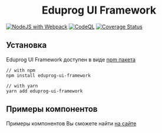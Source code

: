 <h1 align="center">
  Eduprog UI Framework  
</h1>

[![NodeJS with Webpack](https://github.com/edu-prog/eduprog-ui-framework/actions/workflows/webpack.yml/badge.svg)](https://github.com/edu-prog/eduprog-ui-framework/actions/workflows/webpack.yml) [![CodeQL](https://github.com/edu-prog/eduprog-ui-framework/actions/workflows/codeql-analysis.yml/badge.svg)](https://github.com/edu-prog/eduprog-ui-framework/actions/workflows/codeql-analysis.yml) [![Coverage Status](https://coveralls.io/repos/github/edu-prog/eduprog-ui-framework/badge.svg?branch=master)](https://coveralls.io/github/edu-prog/eduprog-ui-framework?branch=master)

## Установка

Eduprog UI Framework доступен в виде [npm пакета](https://www.npmjs.com/package/eduprog-ui-framework)

```shell
// with npm
npm install eduprog-ui-framework

// with yarn
yarn add eduprog-ui-framework
```

## Примеры компонентов

Примеры компонентов Вы сможете найти [на сайте](https://edu-prog.github.io/eduprog-ui-framework)
